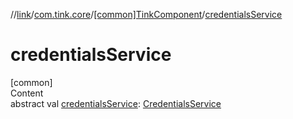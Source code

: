 //[link](../../index.md)/[com.tink.core](../index.md)/[[common]TinkComponent](index.md)/[credentialsService](credentials-service.md)



# credentialsService  
[common]  
Content  
abstract val [credentialsService](credentials-service.md): [CredentialsService](../../com.tink.service.credentials/[common]-credentials-service/index.md)  



